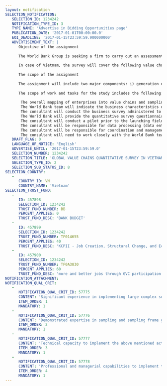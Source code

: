 ```yaml
---
layout: notification
SELECTION_NOTIFICATION: 
   SELECTION_ID: 1234242
   NOTIFICATION_TYPE_ID: 3
   TYPE_NAME: 'Advertise in Bidding Opportunities page'
   PUBLICATION_DATE: '2017-01-01T00:00:00.0'
   EOI_DEADLINE: '2017-01-15T23:59:59.900000000'
   ADVERTISEMENT_TEXT: |
      Objective of the assignment
      
      The World Bank Group is seeking a firm to carry out an assessment of selected value chains within manufacturing, services, and agri-business sectors to better understand firm decision-making with regard to suppliers, relationship with clients and labor use, as well as to identify firms opportunities and obstacles for participation in GVCs. 
      
      In case of Vietnam, the survey will cover the following value chains: i) Textile & apparel, and ii) ICT (Information and Communications Technology), with possibility of extension to other value chains.
      
      The scope of the assignment
      
      The assignment will include two major components: i) generation of a suitable sampling frame, in particular capturing firms which likely participate in GVCs; and ii) surveying a representative sample of enterprises using a standardized survey instrument. 
      
      The scope of work and tasks for the study includes the following: 
      
       The overall mapping of enterprises into value chains and sampling strategy will be designed by the World Bank team. If needed, the consultant will be expected to enhance the mapping and sampling strategy, and adopt it to the local circumstances. To properly capture the firms that likely participate in GVCs, and determine the firms eligibility for the survey, a screener questionnaire over the phone might be used before the face-to-face interviews.
       The World Bank team will indicate the business characteristics of firms which will be included in each value chain. The consultant will be responsible for creation of a database containing enterprises information or enhancement of existing data sources (e.g. obtained from General Statistics Office) for the purpose of the surveys sampling frame. The sampling frame should include: i) companys contact details (name, address, telephone, etc.); ii) standard stratification variables (sector, number of employees, region); iii) other information necessary to identify companies along the value chain and the participation in the GVCs (e.g. importers, exporters, foreign-owned). The survey may also require inclusion not only of formal but also informal firms.
       The consultant will conduct the business survey administered to a representative sample of firms. The interviews will be conducted with business owners and managers, predominantly face-to-face, and if necessary complemented by online questionnaire or telephone interviews. 
       The World Bank will provide the quantitative survey questionnaire to be administered. The survey instrument will cover firm dynamics; analyzing costs, productivity, sourcing and sales strategies; and determining the barriers to competitiveness, value chain deepening, and job creation at each stage of value chain. The consultant will be responsible for the translation and is expected to contribute to adapting the questionnaire to the local context. 
       The consultant will conduct a pilot prior to the launching fieldwork and subsequently, adapt the survey instrument for the official fieldwork if necessary.
       The consultant will be responsible for data processing (data entry, coding, validation and cleaning), and timely delivery of data in csv, STATA or other agreed format. 
       The consultant will be responsible for coordination and management of the project in Vietnam, including communication and timely reporting of any relevant issues related to the project to the World Bank team.
       The consultant will need to work closely with the World Bank team in carrying out sampling frame generation, sampling strategy, as well as piloting and implementing the survey.
   DRAFT_FLAG: 0
   LANGUAGE_OF_NOTICE: 'English'
   ADVERTISE_UNTIL: '2017-01-15T23:59:59.0'
   SELECTION_NUMBER: 1234242
   SELECTION_TITLE: 'GLOBAL VALUE CHAINS QUANTITATIVE SURVEY IN VIETNAM    IMPLEMENTATION FIRM'
   SELECTION_TYPE_ID: 2
   SELECTION_SUB_STATUS_ID: 8
SELECTION_COUNTRY: 
   - 
      COUNTRY_ID: VN
      COUNTRY_NAME: 'Vietnam'
SELECTION_TRUST_FUND: 
   - 
      ID: 457898
      SELECTION_ID: 1234242
      TRUST_FUND_NUMBER: BB
      PERCENT_APPLIES: 0
      TRUST_FUND_DESC: 'BANK BUDGET'
   - 
      ID: 457899
      SELECTION_ID: 1234242
      TRUST_FUND_NUMBER: TF014655
      PERCENT_APPLIES: 40
      TRUST_FUND_DESC: 'KCPII - Job Creation, Structural Change, and Economic Development in MENA with Lessons from East Asia'
   - 
      ID: 457900
      SELECTION_ID: 1234242
      TRUST_FUND_NUMBER: TF0A3830
      PERCENT_APPLIES: 60
      TRUST_FUND_DESC: 'more and better jobs through GVC participation'
NOTIFICATION_ATTACHMENT: 
NOTIFICATION_QUAL_CRIT: 
   - 
      NOTIFICATION_QUAL_CRIT_ID: 57775
      CONTENT: 'Significant experience in implementing large complex surveys in Vietnam, in particular quantitative face-to-face business surveys. Please provide at least two examples of the most relevant surveys carried out within past 3 years, preferably for public institutions, including: survey topic, the type and the name of the client (if not confidential), gross sample size, number of achieved interviews, number of interviewers, fieldwork length, mode (face-to-face, telephone, online).'
      ITEM_ORDER: 1
      MANDATORY: 1
   - 
      NOTIFICATION_QUAL_CRIT_ID: 57776
      CONTENT: 'Demonstrated expertise in sampling and sampling frame generation. Please describe the experience in generation, using or improving a sampling frame, indicating: methods of data collection, data source(s) and if applicable, steps undertaken to enhance it.'
      ITEM_ORDER: 2
      MANDATORY: 1
   - 
      NOTIFICATION_QUAL_CRIT_ID: 57777
      CONTENT: 'Technical capacity to implement the above mentioned activities. Please describe: i) platform(s) used for CATI/CAWI/CAPI interviewing, ii) methods for monitoring the survey implementation and iii) methods and software used for data processing.'
      ITEM_ORDER: 3
      MANDATORY: 1
   - 
      NOTIFICATION_QUAL_CRIT_ID: 57778
      CONTENT: 'Professional and managerial capabilities to implement the above mentioned activities. Please provide information referring to latest available year (2015 or 2016) on: average number of staff (excluding interviewers), average number of interviewers, interviewers turnover within the past year (number of staff who join / left the company within a year), experience and qualifications of key staff (please enclose corresponding CVs).'
      ITEM_ORDER: 4
      MANDATORY: 1
---
```

